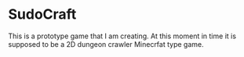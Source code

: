# SudoCraft
This is a prototype game that I am creating.
At this moment in time it is supposed to be a 2D dungeon crawler Minecrfat type game.
